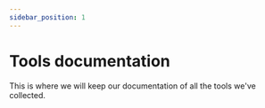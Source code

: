 ```yaml
---
sidebar_position: 1
---
```


# Tools documentation

This is where we will keep our documentation of all the tools we've collected.
